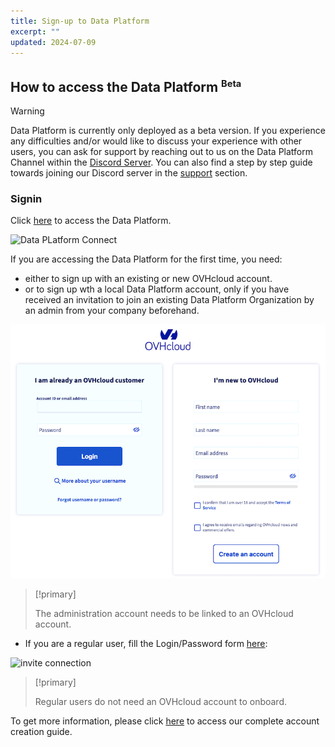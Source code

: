 ```yaml
---
title: Sign-up to Data Platform
excerpt: ""
updated: 2024-07-09
---
```


## How to access the Data Platform <sup><small>Beta</small></sup>

> [!warning]
>
> Data Platform is currently only deployed as a beta version. If you experience any difficulties and/or would like to discuss your experience with other users, you can ask for support by reaching out to us on the Data Platform Channel within the [Discord Server](https://discord.gg/ovhcloud). You can also find a step by step guide towards joining our Discord server in the [support](https://docs.forepaas.io/#/en/support/index) section.
> 

### Signin

Click [here](https://eu.dataplatform.ovh.net/) to access the Data Platform.

![Data PLatform Connect](images/data_platform_connect.png)

If you are accessing the Data Platform for the first time, you need:

- either to sign up with an existing or new OVHcloud account.
- or to sign up wth a local Data Platform account, only if you have received an invitation to join an existing Data Platform Organization by an admin from your company beforehand.

![OVHcloud Connect](images/ovhcloud-connect.png)

> [!primary]
>
> The administration account needs to be linked to an OVHcloud account.
>

- If you are a regular user, fill the Login/Password form [here](https://hq-fp.dataintegration.ovh.net):

![invite connection](images/invite.png)

> [!primary]
>
> Regular users do not need an OVHcloud account to onboard.
>

To get more information, please click [here](https://docs.forepaas.io/#/en/product/organisations/create-account) to access our complete account creation guide.